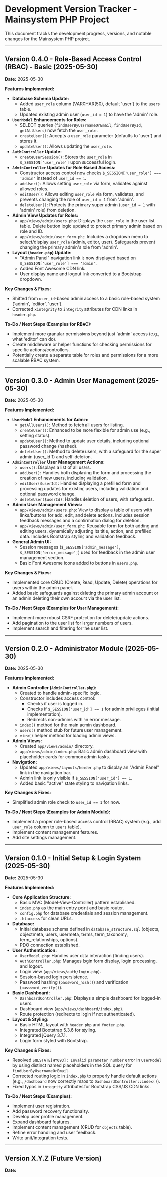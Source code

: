 # Development Version Tracker - Mainsystem PHP Project

This document tracks the development progress, versions, and notable changes for the Mainsystem PHP project.

---

## Version 0.4.0 - Role-Based Access Control (RBAC) - Basic (2025-05-30)

**Date:** 2025-05-30

**Features Implemented:**

* **Database Schema Update:**
    * Added `user_role` column (VARCHAR(50), default 'user') to the `users` table.
    * Updated existing admin user (`user_id = 1`) to have the 'admin' role.
* **`UserModel` Enhancements for Roles:**
    * SELECT queries (`findUserByUsernameOrEmail`, `findUserById`, `getAllUsers`) now fetch the `user_role`.
    * `createUser()`: Accepts a `user_role` parameter (defaults to 'user') and stores it.
    * `updateUser()`: Allows updating the `user_role`.
* **`AuthController` Update:**
    * `createUserSession()`: Stores the `user_role` in `$_SESSION['user_role']` upon successful login.
* **`AdminController` Updates for Role-Based Access:**
    * Constructor access control now checks `$_SESSION['user_role'] === 'admin'` instead of `user_id == 1`.
    * `addUser()`: Allows setting `user_role` via form, validates against allowed roles.
    * `editUser()`: Allows editing `user_role` via form, validates, and prevents changing the role of `user_id = 1` from 'admin'.
    * `deleteUser()`: Protects the primary super admin (`user_id = 1` with 'admin' role) from deletion.
* **Admin View Updates for Roles:**
    * `app/views/admin/users.php`: Displays the `user_role` in the user list table. Delete button logic updated to protect primary admin based on role and ID.
    * `app/views/admin/user_form.php`: Includes a dropdown menu to select/display `user_role` (admin, editor, user). Safeguards prevent changing the primary admin's role from 'admin'.
* **Layout (`header.php`) Update:**
    * "Admin Panel" navigation link is now displayed based on `$_SESSION['user_role'] === 'admin'`.
    * Added Font Awesome CDN link.
    * User display name and logout link converted to a Bootstrap dropdown.

**Key Changes & Fixes:**

* Shifted from `user_id`-based admin access to a basic role-based system ('admin', 'editor', 'user').
* Corrected `xintegrity` to `integrity` attributes for CDN links in `header.php`.

**To-Do / Next Steps (Examples for RBAC):**

* Implement more granular permissions beyond just 'admin' access (e.g., what 'editor' can do).
* Create middleware or helper functions for checking permissions for specific actions/controllers.
* Potentially create a separate table for roles and permissions for a more scalable RBAC system.

---

## Version 0.3.0 - Admin User Management (2025-05-30)

**Date:** 2025-05-30

**Features Implemented:**

* **`UserModel` Enhancements for Admin:**
    * `getAllUsers()`: Method to fetch all users for listing.
    * `createUser()`: Enhanced to be more flexible for admin use (e.g., setting status).
    * `updateUser()`: Method to update user details, including optional password change (hashed).
    * `deleteUser()`: Method to delete users, with a safeguard for the super admin (user_id 1) and self-deletion.
* **`AdminController` User Management Actions:**
    * `users()`: Displays a list of all users.
    * `addUser()`: Handles both displaying the form and processing the creation of new users, including validation.
    * `editUser($userId)`: Handles displaying a prefilled form and processing updates for existing users, including validation and optional password change.
    * `deleteUser($userId)`: Handles deletion of users, with safeguards.
* **Admin User Management Views:**
    * `app/views/admin/users.php`: View to display a table of users with links/buttons for add, edit, and delete actions. Includes session feedback messages and a confirmation dialog for deletion.
    * `app/views/admin/user_form.php`: Reusable form for both adding and editing users, dynamically adjusting its title, action, and prefilled data. Includes Bootstrap styling and validation feedback.
* **General Admin UI:**
    * Session messages (`$_SESSION['admin_message']`, `$_SESSION['error_message']`) used for feedback in the admin user management section.
    * Basic Font Awesome icons added to buttons in `users.php`.

**Key Changes & Fixes:**

* Implemented core CRUD (Create, Read, Update, Delete) operations for users within the admin panel.
* Added basic safeguards against deleting the primary admin account or an admin deleting their own account via the user list.

**To-Do / Next Steps (Examples for User Management):**

* Implement more robust CSRF protection for delete/update actions.
* Add pagination to the user list for larger numbers of users.
* Implement search and filtering for the user list.

---

## Version 0.2.0 - Administrator Module (2025-05-30)

**Date:** 2025-05-30

**Features Implemented:**

* **Admin Controller (`AdminController.php`):**
    * Created to handle admin-specific logic.
    * Constructor includes access control:
        * Checks if user is logged in.
        * Checks if `$_SESSION['user_id'] == 1` for admin privileges (initial implementation).
        * Redirects non-admins with an error message.
    * `index()` method for the main admin dashboard.
    * `users()` method stub for future user management.
    * `view()` helper method for loading admin views.
* **Admin Views:**
    * Created `app/views/admin/` directory.
    * `app/views/admin/index.php`: Basic admin dashboard view with placeholder cards for common admin tasks.
* **Navigation:**
    * Updated `app/views/layouts/header.php` to display an "Admin Panel" link in the navigation bar.
    * Admin link is only visible if `$_SESSION['user_id'] == 1`.
    * Added basic "active" state styling to navigation links.

**Key Changes & Fixes:**

* Simplified admin role check to `user_id == 1` for now.

**To-Do / Next Steps (Examples for Admin Module):**

* Implement a proper role-based access control (RBAC) system (e.g., add `user_role` column to `users` table).
* Implement content management features.
* Add site settings management.

---

## Version 0.1.0 - Initial Setup & Login System (2025-05-30)

**Date:** 2025-05-30

**Features Implemented:**

* **Core Application Structure:**
    * Basic MVC (Model-View-Controller) pattern established.
    * `index.php` as the main entry point and basic router.
    * `config.php` for database credentials and session management.
    * `.htaccess` for clean URLs.
* **Database:**
    * Initial database schema defined in `database_structure.sql` (objects, objectmeta, users, usermeta, terms, term_taxonomy, term_relationships, options).
    * PDO connection established.
* **User Authentication:**
    * `UserModel.php`: Handles user data interaction (finding users).
    * `AuthController.php`: Manages login form display, login processing, and logout.
    * Login view (`app/views/auth/login.php`).
    * Session-based login persistence.
    * Password hashing (`password_hash()`) and verification (`password_verify()`).
* **Basic Dashboard:**
    * `DashboardController.php`: Displays a simple dashboard for logged-in users.
    * Dashboard view (`app/views/dashboard/index.php`).
    * Route protection (redirects to login if not authenticated).
* **Layout & Styling:**
    * Basic HTML layout with `header.php` and `footer.php`.
    * Integrated Bootstrap 5.3.6 for styling.
    * Integrated jQuery 3.7.1.
    * Login form styled with Bootstrap.

**Key Changes & Fixes:**

* Resolved `SQLSTATE[HY093]: Invalid parameter number` error in `UserModel` by using distinct named placeholders in the SQL query for `findUserByUsernameOrEmail`.
* Corrected routing logic in `index.php` to properly handle default actions (e.g., `/dashboard` now correctly maps to `DashboardController::index()`).
* Fixed typos in `integrity` attributes for Bootstrap CSS/JS CDN links.

**To-Do / Next Steps (Examples):**

* Implement user registration.
* Add password recovery functionality.
* Develop user profile management.
* Expand dashboard features.
* Implement content management (CRUD for `objects` table).
* Refine error handling and user feedback.
* Write unit/integration tests.

---

## Version X.Y.Z (Future Version)

**Date:**
